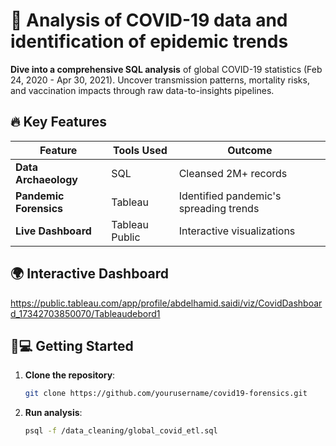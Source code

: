 
# 🦠 Analysis of COVID-19 data and identification of epidemic trends

**Dive into a comprehensive SQL analysis** of global COVID-19 statistics (Feb 24, 2020 - Apr 30, 2021). Uncover transmission patterns, mortality risks, and vaccination impacts through raw data-to-insights pipelines.

## 🔥 Key Features
| Feature               | Tools Used       | Outcome                                 |
|-----------------------|------------------|-----------------------------------------|
| **Data Archaeology**  | SQL              | Cleansed 2M+ records                    |
| **Pandemic Forensics**| Tableau          | Identified pandemic's spreading trends  |
| **Live Dashboard**    | Tableau Public   | Interactive visualizations              |



## 🌍 Interactive Dashboard
https://public.tableau.com/app/profile/abdelhamid.saidi/viz/CovidDashboard_17342703850070/Tableaudebord1


## 🧑💻 Getting Started
1. **Clone the repository**:
   ```bash
   git clone https://github.com/yourusername/covid19-forensics.git
   ```
2. **Run analysis**:
   ```bash
   psql -f /data_cleaning/global_covid_etl.sql
   ```

